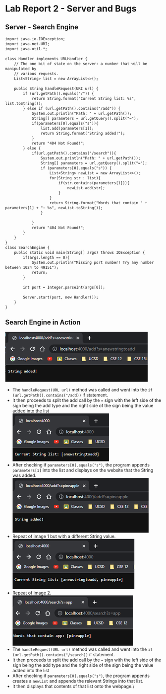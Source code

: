# Lab Report 2 - Server and Bugs

## Server - Search Engine
```
import java.io.IOException;
import java.net.URI;
import java.util.*;

class Handler implements URLHandler {
    // The one bit of state on the server: a number that will be manipulated by
    // various requests.
    List<String> list = new ArrayList<>();

    public String handleRequest(URI url) {  
        if (url.getPath().equals("/")) {
            return String.format("Current String list: %s", list.toString());
        } else if (url.getPath().contains("/add")) {
            System.out.println("Path: " + url.getPath());
            String[] parameters = url.getQuery().split("=");
            if(parameters[0].equals("s")){
                list.add(parameters[1]);
                return String.format("String added!");
            }
            return "404 Not Found!";
        } else {
            if(url.getPath().contains("/search")){
                System.out.println("Path: " + url.getPath());
                String[] parameters = url.getQuery().split("=");
                if (parameters[0].equals("s")) {
                    List<String> newList = new ArrayList<>();
                    for(String str : list){
                        if(str.contains(parameters[1])){
                            newList.add(str);
                        }
                    }
                    return String.format("Words that contain " + parameters[1] + ": %s", newList.toString());
                }
                
            }
            return "404 Not Found!";
        }
    }
}
class SearchEngine {
    public static void main(String[] args) throws IOException {
        if(args.length == 0){
            System.out.println("Missing port number! Try any number between 1024 to 49151");
            return;
        }

        int port = Integer.parseInt(args[0]);

        Server.start(port, new Handler());
    }
}
```
## Search Engine in Action
![Image](images/server1.png)
- The ``handleRequest(URL url)`` method was called and went into the ``if (url.getPath().contains("/add))`` if statement.
- It then proceeds to split the add call by the ``=`` sign with the left side of the sign being the add type and the right side of the sign being the value added into the list\
![Image](images/server2.png)
- After checking if ``parameters[0].equals("s")``, the program appends ``parameters[1]`` into the list and displays on the website that the String was added.\
![Image](images/server3.png)
- Repeat of image 1 but with a different String value.
![Image](images/server4.png)
- Repeat of image 2.
![Image](images/server5.png)
- The ``handleRequest(URL url)`` method was called and went into the ``if (url.getPath().contains("/search))`` if statement.
- It then proceeds to split the add call by the ``=`` sign with the left side of the sign being the add type and the right side of the sign being the value added into the list
- After checking if ``parameters[0].equals("s")``, the program appends creates a ``newList`` and appends the relevant Strings into that list.
- It then displays that contents of that list onto the webpage.\